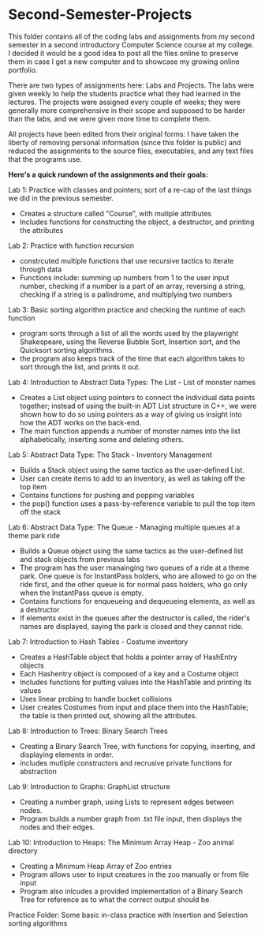 # Second-Semester-Projects

This folder contains all of the coding labs and assignments from my second semester in a second introductory Computer Science course at my college. I decided it would be a good idea to post all the files online to preserve them in case I get a new computer and to showcase my growing online portfolio.

There are two types of assignments here: Labs and Projects. The labs were given weekly to help the students practice what they had learned in the lectures. The projects were assigned every couple of weeks; they were generally more comprehensive in their scope and supposed to be harder than the labs, and we were given more time to complete them.

All projects have been edited from their original forms: I have taken the liberty of removing personal information (since this folder is public) and reduced the assignments to the source files, executables, and any text files that the programs use.

**Here's a quick rundown of the assignments and their goals:**

Lab 1: Practice with classes and pointers; sort of a re-cap of the last things we did in the previous semester.
 - Creates a structure called "Course", with mutiple attributes
 - Includes functions for constructing the object, a destructor, and printing the attributes
 
 Lab 2: Practice with function recursion
 - constrcuted multiple functions that use recursive tactics to iterate through data
 - Functions include: summing up numbers from 1 to the user input number, checking if a number is a part of an array, reversing a string, checking if a string is a palindrome, and multiplying two numbers
 
 Lab 3: Basic sorting algorithm practice and checking the runtime of each function
 - program sorts through a list of all the words used by the playwright Shakespeare, using the Reverse Bubble Sort, Insertion sort, and the Quicksort sorting algorithms.
 - the program also keeps track of the time that each algorithm takes to sort through the list, and prints it out.
 
Lab 4: Introduction to Abstract Data Types: The List - List of monster names
 - Creates a List object using pointers to connect the individual data points together; instead of using the built-in ADT List structure in C++, we were shown how to do so using pointers as a way of giving us insight into how the ADT works on the back-end.
 - The main function appends a number of monster names into the list alphabetically, inserting some and deleting others.
  
Lab 5: Abstract Data Type: The Stack - Inventory Management
 - Builds a Stack object using the same tactics as the user-defined List.
 - User can create items to add to an inventory, as well as taking off the top item
 - Contains functions for pushing and popping variables
 - the pop() function uses a pass-by-reference variable to pull the top item off the stack
  
Lab 6: Abstract Data Type: The Queue - Managing multiple queues at a theme park ride
 - Builds a Queue object using the same tactics as the user-defined list and stack objects from previous labs
 - The program has the user manainging two queues of a ride at a theme park. One queue is for InstantPass holders, who are allowed to go on the ride first, and the other queue is for normal pass holders, who go only when the InstantPass queue is empty.
 -  Contains functions for enqueueing and dequeueing elements, as well as a destructor
 - If elements exist in the queues after the destructor is called, the rider's names are displayed, saying the park is closed and they cannot ride.
 
Lab 7: Introduction to Hash Tables - Costume inventory
 - Creates a HashTable object that holds a pointer array of HashEntry objects
 - Each Hashentry object is composed of a key and a Costume object
 - Includes functions for putting values into the HashTable and printing its values
 - Uses linear probing to handle bucket collisions
 - User creates Costumes from input and place them into the HashTable; the table is then printed out, showing all the attributes.
 
Lab 8: Introduction to Trees: Binary Search Trees
 - Creating a Binary Search Tree, with functions for copying, inserting, and displaying elements in order.
 - includes mutliple constructors and recrusive private functions for abstraction

Lab 9: Introduction to Graphs: GraphList structure
 - Creating a number graph, using Lists to represent edges between nodes.
 - Program builds a number graph from .txt file input, then displays the nodes and their edges.
 
Lab 10: Introduction to Heaps: The Minimum Array Heap - Zoo animal directory
 - Creating a Minimum Heap Array of Zoo entries
 - Program allows user to input creatures in the zoo manually or from file input
 - Program also inlcudes a provided implementation of a Binary Search Tree for reference as to what the correct output should be.
 
Practice Folder: Some basic in-class practice with Insertion and Selection sorting algorithms
  
  
  
  
  
  
  
  
  
  
  
  
  
  
  
  
  
  
  
  
  
  
  
  
  
  
  
  
